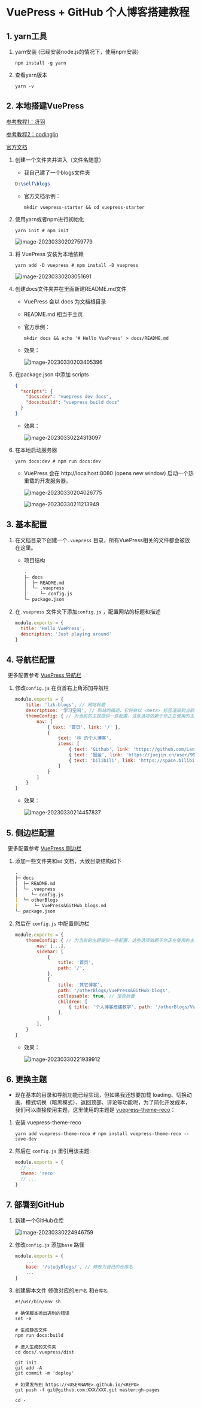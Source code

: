 # VuePress + GitHub 个人博客搭建教程

## 1. yarn工具

1. yarn安装 (已经安装node.js的情况下，使用npm安装)

   ```she
   npm install -g yarn
   ```

2. 查看yarn版本

   ```she
   yarn -v
   ```

## 2. 本地搭建VuePress

[参考教程1：冴羽](https://github.com/mqyqingfeng/Blog/issues/235)

[参考教程2：codinglin](https://juejin.cn/post/7136883164357591047)

[官方文档](https://vuepress.vuejs.org/zh/guide/getting-started.html)

1. 创建一个文件夹并进入（文件名随意）

   * 我自己建了一个blogs文件夹

   ```tex
   D:\self\blogs
   ```

   * 官方文档示例：

     ```shell
     mkdir vuepress-starter && cd vuepress-starter
     ```

2. 使用yarn或者npm进行初始化

   ```shell
   yarn init # npm init
   ```

   ![image-20230330202759779](https://raw.githubusercontent.com/Lan-zk/lzkImageHost/master/img/image-20230330202759779.png)

 3. 将 VuePress 安装为本地依赖

    ```shell
    yarn add -D vuepress # npm install -D vuepress
    ```

    ![image-20230330203051691](https://raw.githubusercontent.com/Lan-zk/lzkImageHost/master/img/image-20230330203051691.png)

4. 创建docs文件夹并在里面新建README.md文件

   * VuePress 会以 docs 为文档根目录

   * README.md 相当于主页

   * 官方示例：

     ```shell
     mkdir docs && echo '# Hello VuePress' > docs/README.md
     ```

   * 效果：

     ![image-20230330203405396](https://raw.githubusercontent.com/Lan-zk/lzkImageHost/master/img/image-20230330203405396.png)

5. 在package.json 中添加 scripts

   ```json
   {
     "scripts": {
       "docs:dev": "vuepress dev docs",
       "docs:build": "vuepress build docs"
     }
   }
   ```

   * 效果：

     ![image-20230330224313097](https://raw.githubusercontent.com/Lan-zk/lzkImageHost/master/img/image-20230330224313097.png)

6. 在本地启动服务器

   ```shell
   yarn docs:dev # npm run docs:dev
   ```

   * VuePress 会在 http://localhost:8080 (opens new window) 启动一个热重载的开发服务器。

     ![image-20230330204026775](https://raw.githubusercontent.com/Lan-zk/lzkImageHost/master/img/image-20230330204026775.png)

     ![image-20230330211213949](https://raw.githubusercontent.com/Lan-zk/lzkImageHost/master/img/image-20230330211213949.png)

## 3. 基本配置

1. 在文档目录下创建一个`.vuepress` 目录，所有VuePress相关的文件都会被放在这里。

   * 项目结构

     ```markdown
     .
     ├─ docs
     │  ├─ README.md
     │  └─ .vuepress
     │     └─ config.js
     └─ package.json
     ```

2. 在`.vuepress` 文件夹下添加`config.js` ，配置网站的标题和描述

   ```js
   module.exports = {
     title: 'Hello VuePress',
     description: 'Just playing around'
   }
   ```

## 4. 导航栏配置

​	更多配置参考 [VuePress 导航栏](https://vuepress.vuejs.org/zh/theme/default-theme-config.html#导航栏)

1. 修改`config.js` 在页首右上角添加导航栏

   ```js
   module.exports = {
       title: 'lzk-blogs', // 网站标题
       description: '学习空间', // 网站的描述，它将会以 <meta> 标签渲染到当前页面的 HTML 中。
       themeConfig: { // 为当前的主题提供一些配置，这些选项依赖于你正在使用的主题。
           nav: [
               { text: '首页', link: '/' },
               { 
                   text: '林 的个人博客', 
                   items: [
                       { text: 'Github', link: 'https://github.com/Lan-zk' },
                       { text: '掘金', link: 'https://juejin.cn/user/998826270262600/posts' },
                       { text: 'bilibili', link: 'https://space.bilibili.com/94281901/video' }
                   ]
               }
           ]
       }
   }
   ```

   * 效果：

     ![image-20230330214457837](https://raw.githubusercontent.com/Lan-zk/lzkImageHost/master/img/image-20230330214457837.png)

## 5. 侧边栏配置

​	更多配置参考 [VuePress 侧边栏](https://vuepress.vuejs.org/zh/theme/default-theme-config.html#%E4%BE%A7%E8%BE%B9%E6%A0%8F)

1. 添加一些文件夹和`md` 文档，大致目录结构如下

   ```markdown
   .
   ├─ docs
   │  ├─ README.md
   │  └─ .vuepress
   │     └─ config.js
   |  └─ otherBlogs
   |  	  └─ VuePress&GitHub_blogs.md
   └─ package.json
   ```

2. 然后在 `config.js` 中配置侧边栏

   ```js
   module.exports = {
       themeConfig: { // 为当前的主题提供一些配置，这些选项依赖于你正在使用的主题。
           nav: [...],
           sidebar: [
               {
                   title: '首页',
                   path: '/',
               },
               {
                   title: '其它博客',
                   path: '/otherBlogs/VuePress&GitHub_blogs',
                   collapsable: true, // 是否折叠
                   children: [
                       { title: '个人博客搭建教学', path: '/otherBlogs/VuePress&GitHub_blogs'}
                   ],
               }
           ], 
       }
   }
   ```

   * 效果：

     ![image-20230330221939912](https://raw.githubusercontent.com/Lan-zk/lzkImageHost/master/img/image-20230330221939912.png)

## 6. 更换主题

* 现在基本的目录和导航功能已经实现，但如果我还想要加载 loading、切换动画、模式切换（暗黑模式）、返回顶部、评论等功能呢，为了简化开发成本，我们可以直接使用主题，这里使用的主题是 [vuepress-theme-reco](https://vuepress-theme-reco.recoluan.com/)：

1. 安装 vuepress-theme-reco

   ```shell
   yarn add vuepress-theme-reco # npm install vuepress-theme-reco --save-dev
   ```

2. 然后在 `config.js` 里引用该主题:

   ```js
   module.exports = {
     // ...
     theme: 'reco'
     // ...
   }  
   ```

## 7. 部署到GitHub

1. 新建一个GitHub仓库

   ![image-20230330224946759](https://raw.githubusercontent.com/Lan-zk/lzkImageHost/master/img/image-20230330224946759.png)

2. 修改`config.js` 添加`base` 路径

   ```js
   module.exports = {
       ...
       base: '/studyBlogs/', // 修改为自己的仓库名
       ...
   }
   ```

3. 创建脚本文件 修改对应的`用户名` 和`仓库名` 

   ```shell
   #!/usr/bin/env sh
   
   # 确保脚本抛出遇到的错误
   set -e
   
   # 生成静态文件
   npm run docs:build
   
   # 进入生成的文件夹
   cd docs/.vuepress/dist
   
   git init
   git add -A
   git commit -m 'deploy'
   
   # 如果发布到 https://<USERNAME>.github.io/<REPO>
   git push -f git@github.com:XXX/XXX.git master:gh-pages
   
   cd -
   ```

   
